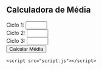 <!DOCTYPE html>
<html lang="en">
<head>
    <meta charset="UTF-8">
    <meta name="viewport" content="width=device-width, initial-scale=1.0">
    <title>Calculadora de Média</title>
    <link rel="stylesheet" href="styles.css">
</head>
<body>
    <div class="calculator">
        <h2>Calculadora de Média</h2>
        <div class="input-wrapper">
            <label for="cycle1">Ciclo 1:</label>
            <input type="number" id="cycle1" min="0" max="10">
        </div>
        <div class="input-wrapper">
            <label for="cycle2">Ciclo 2:</label>
            <input type="number" id="cycle2" min="0" max="10">
        </div>
        <div class="input-wrapper">
            <label for="cycle3">Ciclo 3:</label>
            <input type="number" id="cycle3" min="0" max="10">
        </div>
        <button onclick="calculateAverage()">Calcular Média</button>
        <div id="result"></div>
    </div>

    <script src="script.js"></script>
</body>
</html>
